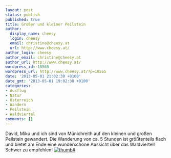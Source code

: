 ```yaml
---
layout: post
status: publish
published: true
title: Großer und kleiner Peilstein
author:
  display_name: cheesy
  login: cheesy
  email: christine@cheesy.at
  url: http://www.cheesy.at/
author_login: cheesy
author_email: christine@cheesy.at
author_url: http://www.cheesy.at/
wordpress_id: 18565
wordpress_url: http://www.cheesy.at/?p=18565
date: '2013-05-01 21:02:30 +0100'
date_gmt: '2013-05-01 19:02:30 +0100'
categories:
- Ausflug
- Natur
- Österreich
- Wandern
- Peilstein
- Waldviertel
comments: []
---
```

David, Miku und ich sind von Münichreith auf den kleinen und großen Peilstein gewandert. Die Wanderung von ca. 5 Stunden ist größtenteils flach und bietet am Ende eine wunderschöne Aussicht über das Waldviertel! Schwer zu empfehlen!
[![](http://www.cheesy.at/wp-content/uploads/thumb27.jpg "thumb#")](http://www.cheesy.at/fotos/ausfluege/2013-2/groser-und-kleiner-peilstein/)
